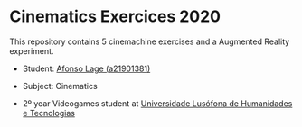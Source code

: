 # Cinematics Exercices 2020
  
This repository contains 5 cinemachine exercises and a Augmented Reality experiment.

* Student: [Afonso Lage (a21901381)]

* Subject: Cinematics

* 2º year Videogames student at [Universidade Lusófona de Humanidades e Tecnologias]

[Afonso Lage (a21901381)]:https://github.com/AfonsoLage-boop
[Universidade Lusófona de Humanidades e Tecnologias]:https://www.ulusofona.pt/
